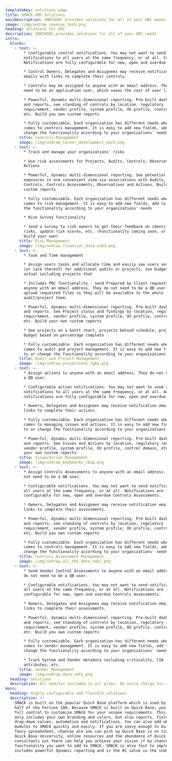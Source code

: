 ```yaml
---
templateKey: solutions-page
title: SMACK GRC Solutions
mainDescription: SMACKGRC provides solutions for all of your GRC needs
image: /img/undraw_revenue_3osh.png
heading: Solutions for GRC
description: SMACKGRC provides solutions for all of your GRC needs
intro:
  blurbs:
    - text: >-
        * Configurable control notifications. You may not want to send control
        notifications to all users at the same frequency, or at all. Control
        Notifications are fully configurable for new, open and overdue controls.

        * Control Owners, Delegates and Assignees may receive notification
        emails with links to complete their controls.

        * Controls may be assigned to anyone with an email address. They do not
        need to be an application user, which saves the cost of user licenses.

        * Powerful, dynamic multi-dimensional reporting. Pre-built dashboards
        and reports, see standing of controls by location, regulatory
        requirement, vendor profile, system profile, OU profile, control domain,
        etc. Build you own custom reports

        * Fully customizable. Each organization has different needs when it
        comes to controls management. It is easy to add new fields, add to or
        change the functionality according to your organizations' needs
      title: Controls Management
      image: /img/undraw_career_development_oqcb.png
    - text: >-
        * Track and manage your organizations' risks

        * Use risk assessments for Projects, Audits, Controls, Observations and
        Actions

        * Powerful, dynamic multi-dimensional reporting. See potential risk
        exposures in one convenient view via associations with Audits, Projects,
        Controls, Controls Assessments, Observations and Actions. Build your own
        custom reports

        * Fully customizable. Each organization has different needs when it
        comes to risk management. It is easy to add new fields, add to or change
        the functionality according to your organizations' needs

        * Risk Survey functionality

        * Send a survey to risk owners to get their feedback on identified
        risks, update risk scores, etc. (Functionality coming soon, or quickly
        build your own)
      title: Risk Management
      image: /img/undraw_financial_data_es63.png
    - text: >-
        * Task and Time management

        * Assign users tasks and allocate time and easily see users availability
        (or lack thereof) for additional audits or projects, see budget vs
        actual including projects that

        * Includes PBC functionality - send Prepared by Client requests to
        anyone with an email address. They do not need to be a QB user. They can
        upload requested files so they will be available to the whole
        audit/project team.

        * Powerful, dynamic multi-dimensional reporting. Pre-built dashboards
        and reports. See Project status and findings by location, regulatory
        requirement, vendor profile, system profile, OU profile, control domain,
        etc. Build your own custom reports

        * See projects on a Gantt chart, projects behind schedule, projects over
        budget based on percentage complete

        * Fully customizable. Each organization has different needs when it
        comes to audit and project management. It is easy to add new fields, add
        to or change the functionality according to your organizations' needs
      title: Audit and Project Management
      image: /img/undraw_projections_7g6a.png
    - text: >-
        * Assign actions to anyone with an email address. They do not need to be
        a QB user.

        * Configurable action notifications. You may not want to send action
        notifications to all users at the same frequency, or at all. Action
        notifications are fully configurable for new, open and overdue actions.

        * Owners, Delegates and Assignees may receive notification emails with
        links to complete their actions.

        * Fully customizable. Each organization has different needs when it
        comes to managing issues and actions. It is easy to add new fields, add
        to or change the functionality according to your organizations' needs

        * Powerful, dynamic multi-dimensional reporting. Pre-built dashboards
        and reports. See Issues and Actions by location, regulatory requirement,
        vendor profile, system profile, OU profile, control domain, etc. Build
        your own custom reports.
      title: Issue/Action Management
      image: /img/undraw_bookmarks_r6up.png
    - text: >-
        * Assign Controls Assessments to anyone with an email address. They do
        not need to be a QB user.

        * Configurable notifications. You may not want to send notifications to
        all users at the same frequency, or at all. Notifications are fully
        configurable for new, open and overdue Controls Assessments.

        * Owners, Delegates and Assignees may receive notification emails with
        links to complete their assessments.

        * Powerful, dynamic multi-dimensional reporting. Pre-built dashboards
        and reports, see standing of controls by location, regulatory
        requirement, vendor profile, system profile, OU profile, control domain,
        etc. Build you own custom reports

        * Fully customizable. Each organization has different needs when it
        comes to controls management. It is easy to add new fields, add to or
        change the functionality according to your organizations' needs
      title: Controls Assessment Management
      image: /img/undraw_all_the_data_h4ki.png
    - text: >-
        * Send Vendor Control Assessments to anyone with an email address. They
        do not need to be a QB user.

        * Configurable notifications. You may not want to send notifications to
        all users at the same frequency, or at all. Notifications are fully
        configurable for new, open and overdue Controls Assessments.

        * Owners, Delegates and Assignees may receive notification emails with
        links to complete their assessments.

        * Powerful, dynamic multi-dimensional reporting. Pre-built dashboards
        and reports, see standing of controls by location, regulatory
        requirement, vendor profile, system profile, OU profile, control domain,
        etc. Build you own custom reports

        * Fully customizable. Each organization has different needs when it
        comes to vendor management. It is easy to add new fields, add to or
        change the functionality according to your organizations' needs

        * Track System and Vendor metadata including criticality, CIA
        attributes, etc.
      title: Vendor Management
      image: /img/undraw_data_xmfy.png
  heading: Solutions
  description: All modules included in all plans. No extra charge for additional modules
main:
  heading: Highly configurable and flexible solutions
  description: >-
    SMACK is built on the popular Quick Base platform which is used by more than
    half of the Fortune 100. Because SMACK is built on Quick Base, you will have
    full control to customize SMACK for your unique requirements. This is not
    only includes your own branding and colors, but also reports, fields,
    drop-down values, automation and notifications. You can also add whole new
    modules to SMACK quickly and easily. If you are savvy enough to build a
    fancy spreadsheet, chances are you can pick up Quick Base in no time. The
    Quick Base University, online resources and the abundance of Quick Base
    consultants out there can help you achieve your vision if by chance there is
    functionality you want to add to SMACK. SMACK is also fast to implement,
    includes powerful dynamic reporting and is the #1 value in the industry.
---
```



